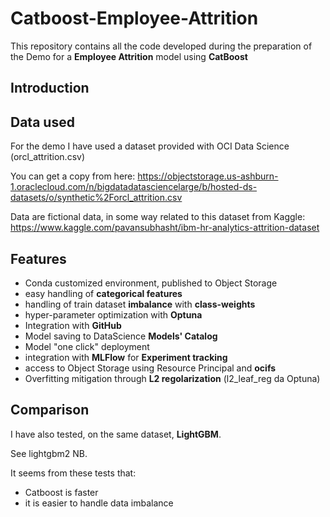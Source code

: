 # Catboost-Employee-Attrition
This repository contains all the code developed during the preparation of the Demo for a **Employee Attrition** model using **CatBoost**

## Introduction

## Data used
For the demo I have used a dataset provided with OCI Data Science (orcl_attrition.csv)

You can get a copy from here: https://objectstorage.us-ashburn-1.oraclecloud.com/n/bigdatadatasciencelarge/b/hosted-ds-datasets/o/synthetic%2Forcl_attrition.csv

Data are fictional data, in some way related to this dataset from Kaggle: https://www.kaggle.com/pavansubhasht/ibm-hr-analytics-attrition-dataset

## Features
* Conda customized environment, published to Object Storage
* easy handling of **categorical features**
* handling of train dataset **imbalance** with **class-weights**
* hyper-parameter optimization with **Optuna** 
* Integration with **GitHub**
* Model saving to DataScience **Models' Catalog**
* Model "one click" deployment
* integration with **MLFlow** for **Experiment tracking**
* access to Object Storage using Resource Principal and **ocifs**
* Overfitting mitigation through **L2 regolarization** (l2_leaf_reg da Optuna)

## Comparison
I have also tested, on the same dataset, **LightGBM**.

See lightgbm2 NB.

It seems from these tests that:
* Catboost is faster
* it is easier to handle data imbalance


